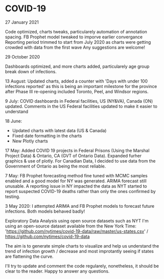 # COVID-19
27 January 2021

Code optimized, charts tweaks, particularely automation of annotation spacing.
FB Prophet model tweaked to imporve earlier convergance
Reporting period trimmed to start from July 2020 as charts were getting crowded with data from the first wave
Any suggestions are welcome!



29 October 2020

Dashboards optimized, and more charts added, particularely age group break down of infections.

13 August: Updated charts, added a counter with 'Days with under 100 infections reported' as this is being an important milestone for the province after Phase III re-opening included Toronto, Peel, and Windsor regions.

9 July:
COVID dashboards in Federal facilities, US (NY&VA), Canada (ON) updated.
Comments in the US Federal facilities updated to make it easier to understand

18 June: 
- Updated charts with latest data (US & Canada)
- Fixed date formatting in the charts
- New Plotly charts

17 May: Added COVID 19 projects in Federal Prisons (Using the Marshal Project Data) & Ontario, CA (GVT of Ontario Data). Expanded furher graphics & use of plotly. For Canadian Data, I decided to use data from the Government of Ontario as being the most reliable.

7 May: FB Prophet forecasting method fine tuned with MCMC samples enabled and a good model for NY was generated. ARIMA forecast still unusable.
A reporting issue in NY impacted the data as NYT started to report suspected COVID-19 deaths rather than only the ones confirmed by testing.

3 May 2020: I attempted ARIMA and FB Prophet models to forecast future infections. Both models behaved badly!

Exploratory Data Analysis using open source datasets such as NYT
I'm using an open-source dataset available from the New York Time: 'https://github.com/nytimes/covid-19-data/raw/master/us-states.csv' / https://github.com/nytimes/covid-19-data

The aim is to generate simple charts to visualize and help us understand the trend of infection growth / decrease and most improtantly seeing if states are flattening the curve.

I'll try to update and comment the code regularely, nonetheless, it should be clear to the reader. Happy to answer any questions.



